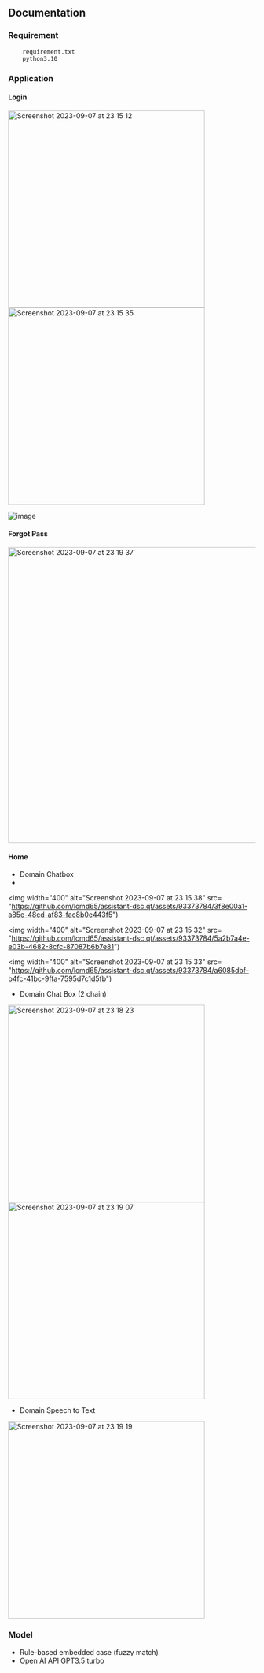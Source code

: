 ## Documentation

### Requirement
        requirement.txt
        python3.10

### Application
#### Login
<img width="400" alt="Screenshot 2023-09-07 at 23 15 12" src="https://github.com/lcmd65/assistant-dsc.qt/assets/93373784/eee71c90-944f-4ab0-b31b-a17f2236d70b">

<img width="400" alt="Screenshot 2023-09-07 at 23 15 35" src="https://github.com/lcmd65/assistant-dsc.qt/assets/93373784/926ce4ae-74d8-4629-8dce-ed19a631a629">

![image](https://github.com/lcmd65/assistant-dsc.qt/assets/93373784/a9c102c8-d10a-4315-87fe-d3408bdf6d87)

#### Forgot Pass

<img width="600" alt="Screenshot 2023-09-07 at 23 19 37" src="https://github.com/lcmd65/assistant-dsc.qt/assets/93373784/a8854e5c-0629-4fca-9e17-8fdd10e15018">

#### Home
- Domain Chatbox
- 
<img width="400" alt="Screenshot 2023-09-07 at 23 15 38" src= "https://github.com/lcmd65/assistant-dsc.qt/assets/93373784/3f8e00a1-a85e-48cd-af83-fac8b0e443f5")

<img width="400" alt="Screenshot 2023-09-07 at 23 15 32" src= "https://github.com/lcmd65/assistant-dsc.qt/assets/93373784/5a2b7a4e-e03b-4682-8cfc-87087b6b7e81")

<img width="400" alt="Screenshot 2023-09-07 at 23 15 33" src= "https://github.com/lcmd65/assistant-dsc.qt/assets/93373784/a6085dbf-b4fc-41bc-9ffa-7595d7c1d5fb")


- Domain Chat Box (2 chain)
 
<img width="400" alt="Screenshot 2023-09-07 at 23 18 23" src="https://github.com/lcmd65/assistant-dsc.qt/assets/93373784/b91f7001-12e0-4ce6-8083-0ddfa13c1a50">

<img width="400" alt="Screenshot 2023-09-07 at 23 19 07" src="https://github.com/lcmd65/assistant-dsc.qt/assets/93373784/3b54454d-f914-40f6-b8b2-4e2966b20b56">

- Domain Speech to Text
<img width="400" alt="Screenshot 2023-09-07 at 23 19 19" src="https://github.com/lcmd65/assistant-dsc.qt/assets/93373784/a531812b-a3de-4e08-9e67-4efe0fdfcda1">


<h3> Model </h3>

 - Rule-based embedded case (fuzzy match)
 - Open AI API GPT3.5 turbo

